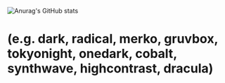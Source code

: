 ![Anurag's GitHub stats](https://github-readme-stats.vercel.app/api?username=bbuucckkyy&show_icons=true&theme=radical)

# (e.g. dark, radical, merko, gruvbox, tokyonight, onedark, cobalt, synthwave, highcontrast, dracula)
